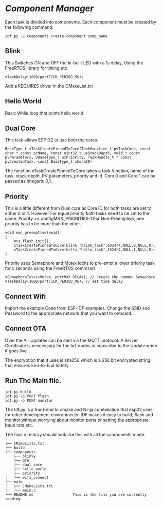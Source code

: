 # _Component Manager_
Each task is divided into components. Each component must be created by the following command:
```
idf.py -C components create-component comp_name
```

## Blink
This Switches ON and OFF the In-built LED with a 1s delay, Using the FreeRTOS library for timing etc.
```
vTaskDelay(1000/portTICK_PERIOD_MS);
```
Add a REQUIRES driver in the CMakeList.txt 

## Hello World
Basic While loop that prints hello world.

## Dual Core
This task allows ESP-32 to use both the cores.
```
BaseType_t xTaskCreatePinnedToCore(TaskFunction_t pvTaskCode, const char * const pcName, const uint32_t usStackDepth, void * const pvParameters, UBaseType_t uxPriority, TaskHandle_t * const pvCreatedTask, const BaseType_t xCoreID)

```
The function xTaskCreatePinnedToCore takes a task function, name of the task, stack depth, PV parameters, priority and id.
Core 0 and Core 1 can be passed as integers: 0,1.

## Priority
This is a little different from Dual core as Core ID for both tasks are set to either 0 or 1. However For equal priority both tasks need to be set to the same. Priority == configMAX_PRIORITIES-1
For Non-Preemptive, one priority has to be more than the other..
```
void non_preemptive(void)
{
    nvs_flash_init();
    xTaskCreatePinnedToCore(blink,"blink_task",1024*4,NULL,0,NULL,0);
    xTaskCreatePinnedToCore(hello,"hello_task",1024*4,NULL,1,NULL,0);
}
```
Priority uses Semaphore and Mutex locks to pre-empt a lower priority task for x seconds using the FreeRTOS command
```
xSemaphoreTake(xMutex, portMAX_DELAY); // Create the common Semaphore 
vTaskDelay(1000/portTICK_PERIOD_MS); // set time delay
```
## Connect Wifi
Import the example Code from ESP-IDF examples. Change the SSID and Password to the appropriate network that you want to onboard.

## Connect OTA
Over the Air Updates can be sent via the MQTT protocol. A Server Certificate is neccessary for the IoT nodes to subscribe to the Update when it goes live.

The encryption that it uses is sha256 which is a 256 bit encrypted string that ensures End-to-End Safety.

## Run The Main file.
```
idf.py build
idf.py -p PORT flash
idf.py -p PORT monitor
```
The Idf.py is a front-end to cmake and Ninja combination that esp32 uses for other development environments. IDF makes it easy to build, flash and monitor without worrying about monitor ports or setting the appropriate baud rate etc.



The final directory should look like this with all the components made.
```
├── CMakeLists.txt
├── build
├── components
    ├── blinky
    ├── OTA
    ├── dual_core
    ├── hello_world
    ├── priority
│   └── wifi_connect
├── main
│   ├── CMakeLists.txt
│   └── main.c
└── README.md                  This is the file you are currently reading
```

